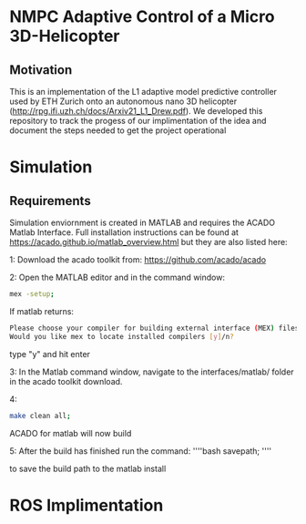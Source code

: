 # NMPC Adaptive Control of a Micro 3D-Helicopter

## Motivation
This is an implementation of the L1 adaptive model predictive controller used by ETH Zurich onto an autonomous nano 3D helicopter (http://rpg.ifi.uzh.ch/docs/Arxiv21_L1_Drew.pdf). We developed this repository to track the progess of our implimentation of the idea and document the steps needed to get the project operational

# Simulation

## Requirements
Simulation enviornment is created in MATLAB and requires the ACADO Matlab Interface. Full installation instructions can be found at https://acado.github.io/matlab_overview.html but they are also listed here:

1: Download the acado toolkit from: https://github.com/acado/acado

2: Open the MATLAB editor and in the command window:
````bash
mex -setup;
````
If matlab returns:
````bash
Please choose your compiler for building external interface (MEX) files:
Would you like mex to locate installed compilers [y]/n?
````
type "y" and hit enter

3: In the Matlab command window, navigate to the interfaces/matlab/ folder in the acado toolkit download.

4:
````bash
make clean all;
````

ACADO for matlab will now build

5: After the build has finished run the command:
''''bash
savepath;
''''

to save the build path to the matlab install

  
# ROS Implimentation
